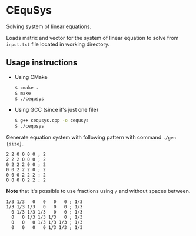 # CEquSys

Solving system of linear equations.

Loads matrix and vector for the system of linear equation to solve from `input.txt` file located in working directory.

## Usage instructions

* Using CMake

    ```bash
    $ cmake .
    $ make
    $ ./cequsys
    ```

* Using GCC (since it's just one file)

    ```bash
    $ g++ cequsys.cpp -o cequsys
    $ ./cequsys
    ```

Generate equation system with following pattern with command `./gen {size}`.

```text
2 2 0 0 0 0 ; 2
2 2 2 0 0 0 ; 2
0 2 2 2 0 0 ; 2
0 0 2 2 2 0 ; 2
0 0 0 2 2 2 ; 2
0 0 0 0 2 2 ; 2
```

**Note** that it's possible to use fractions using `/` and without spaces between.

```text
1/3 1/3   0   0   0   0 ; 1/3
1/3 1/3 1/3   0   0   0 ; 1/3
  0 1/3 1/3 1/3   0   0 ; 1/3
  0   0 1/3 1/3 1/3   0 ; 1/3
  0   0   0 1/3 1/3 1/3 ; 1/3
  0   0   0   0 1/3 1/3 ; 1/3
```
